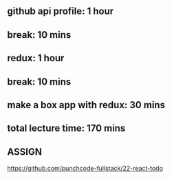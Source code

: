
## github api profile: 1 hour

## break: 10 mins

## redux: 1 hour

## break: 10 mins

## make a box app with redux: 30 mins

## total lecture time: 170 mins

## ASSIGN
https://github.com/punchcode-fullstack/22-react-todo